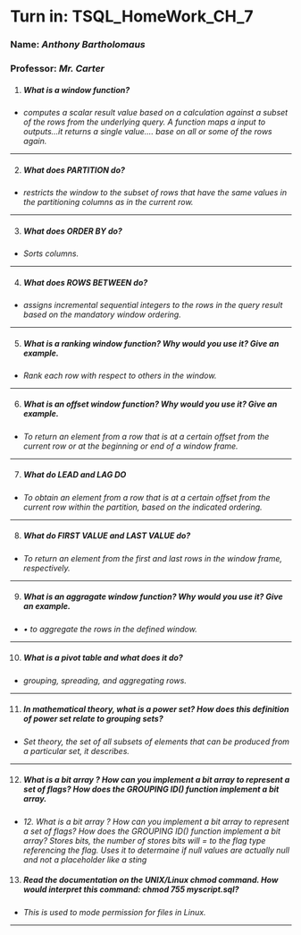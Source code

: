 # **Turn in:** **TSQL_HomeWork_CH_7**
### **Name:** *Anthony Bartholomaus*
### Professor: *Mr. Carter*

1.  ##### What is a window function?
- *computes a scalar result value based on a calculation against a subset of the rows from the underlying query. A function maps a input to outputs…it returns a single value…. base on all or some of the rows again.*
---
2.  ##### What does PARTITION do?
- *restricts the window to the subset of rows that have the same values in the partitioning columns as in the current row.*
---
3.  ##### What does ORDER BY do?
- *Sorts columns.*
---
4.  ##### What does ROWS BETWEEN do?
- *assigns incremental sequential integers to the rows in the query result based on the mandatory window ordering.*
---
5.  ##### What is a ranking window function? Why would you use it? Give an example.
- *Rank each row with respect to others in the window.*
---
6.  ##### What is an offset window function? Why would you use it? Give an example.
- *To return an element from a row that is at a certain offset from the current row or at the beginning or end of a window frame.*
---
7.  ##### What do LEAD and LAG DO
- *To obtain an element from a row that is at a certain offset from the current row within the partition, based on the indicated ordering.*
---
8.  ##### What do FIRST VALUE and LAST VALUE do?
- *To return an element from the first and last rows in the window frame, respectively.*
---
9.  ##### What is an aggragate window function? Why would you use it? Give an example.
- *•	to aggregate the rows in the defined window.*
---
10. ##### What is a pivot table and what does it do?
- *grouping, spreading, and aggregating rows.*
---
11. ##### In mathematical theory, what is a power set? How does this definition of power set relate to grouping sets?
- *Set theory, the set of all subsets of elements that can be produced from a particular set, it describes.*
---
12. ##### What is a bit array ? How can you implement a bit array to represent a set of flags? How does the GROUPING ID() function implement a bit array.

- *12.	What is a bit array ? How can you implement a bit array to represent a set of flags? How does the
GROUPING ID() function implement a bit array?
Stores bits, the number of stores bits will = to the flag type referencing the flag. Uses it to determaine if null values are actually null and not a placeholder like a sting*

13. ##### Read the documentation on the UNIX/Linux chmod command. How would interpret this command: chmod 755 myscript.sql?

- *This is used to mode permission for files in Linux.*
---
